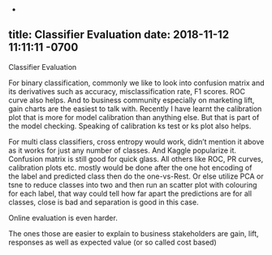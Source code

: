 -
title: Classifier Evaluation 
date: 2018-11-12 11:11:11 -0700 
-


Classifier Evaluation

For binary classification, commonly we like to look into confusion matrix and its derivatives such as accuracy, misclassification rate, F1 scores. ROC curve also helps. And to business community especially on marketing lift, gain charts are the easiest to talk with. Recently I have learnt the calibration plot that is more for model calibration than anything else. But that is part of the model checking. Speaking of calibration ks test or ks plot also helps. 

For multi class classifiers, cross entropy would work, didn’t mention it above as it works for just any number of classes. And Kaggle popularize it. Confusion matrix is still good for quick glass. All others like ROC, PR curves, calibration plots etc. mostly would be done after the one hot encoding of the label and predicted class then do the one-vs-Rest. Or else utilize PCA or tsne to reduce classes into two and then run an scatter plot with colouring for each label, that way could tell how far apart the predictions are for all classes, close is bad and separation is good in this case. 

Online evaluation is even harder. 

The ones those are easier to explain to business stakeholders are gain, lift, responses as well as expected value (or so called cost based) 